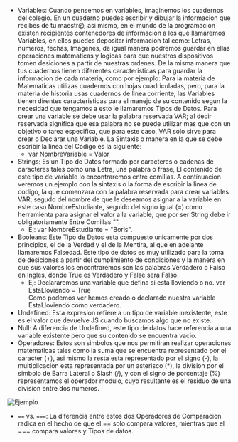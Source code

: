 * Variables: Cuando pensemos en variables, imaginemos los cuadernos del colegio. En un cuaderno puedes escribir y dibujar la informacion que recibes de tu maestr@, asi mismo, en el mundo de la programacion existen recipientes contenedores de informacion a los que llamaremos Variables, en ellos puedes depositar informacion tal como: Letras, numeros, fechas, Imagenes, de igual manera podremos guardar en ellas operaciones matematicas y logicas para que nuestros dispositivos tomen desiciones a partir de nuestras ordenes. De la misma manera que tus cuadernos tienen diferentes caracteristicas para guardar la informacion de cada materia, como por ejemplo: Para la materia de Matematicas utilizas cuadernos con hojas cuadriculadas, pero, para la materia de historia usas cuadernos de linea corriente, las Variables tienen direntes caracteristicas para el manejo de su contenido segun la necesidad que tengamos a esto le llamaremos Tipos de Datos. Para crear una variable se debe usar la palabra reservada VAR; al decir reservada significa que esa palabra no se puede utilizar mas que con un objetivo o tarea especifica, que para este caso, VAR solo sirve para crear o Declarar una Variable. La Sintaxis o manera en la que se debe escribir la linea del Codigo es la siguiente: 
    * var NombreVariable = Valor
* Strings: Es un Tipo de Datos formado por caracteres o cadenas de caracteres tales como una Letra, una palabra o frase, El contenido de este tipo de variable lo encontraremos entre comillas. A continuacion veremos un ejemplo con la sintaxis o la forma de escribir la linea de codigo, la que comenzara con la palabra reservada para crear variables VAR, segudo del nombre de que le deseamos asignar a la variable en este caso NombreEstudiante, seguido del signo igual (=) como herramienta para asignar el valor a la variable, que por ser String debe ir obligatoriamente Entre Comillas "".  
    * Ej: var NombreEstudiante = "Boris".
* Booleans: Este Tipo de Datos esta compuesto unicamente por dos principios, el de la Verdad y el de la Mentira, al que en adelante llamaremos Falsedad. Este tipo de datos es muy utilizado para la toma de desiciones a partir del cumplimiento de condiciones y la manera en que sus valores los encontraremos son las palabras Verdadero o Falso en Ingles, donde True es Verdadero y False sera Falso. 
    * Ej: Declararemos una variable que defina si esta lloviendo o no. 
    var EstaLloviendo = True     
    Como podemos ver hemos creado o declarado nuestra variable EstaLloviendo como verdadero.
* Undefined: Esta expresion refiere a un tipo de variable inexistente, este es el valor que devuelve JS cuando buscamos algo que no existe.
* Null: A diferencia de Undefined, este tipo de datos hace referencia a una variable existente pero que su contenido se encuentra vacio.
* Operadores: Estos son simbolos que nos permitiran realizar operaciones matematicas tales como la suma que se encuentra representado por el caracter (+), asi mismo la resta esta representado por el signo (-), la multiplicacion esta representada por un asterisco (*), la division por el simbolo de Barra Lateral o Slash (/), y con el signo de porcentaje (%) representamos el operador modulo, cuyo resultante es el residuo de una division entre dos numeros.

![Ejemplo](C:\UTILIDADES\UTILIDADES\Util_HENRY\Prep-Course-B.git\01-JS-I\Ejemplo_Modulo.png)

* `==` vs. `===`: La diferencia entre estos dos Operadores de Comparacion radica en el hecho de que el == solo compara valores, mientras que el === compara valores y Tipos de datos.
